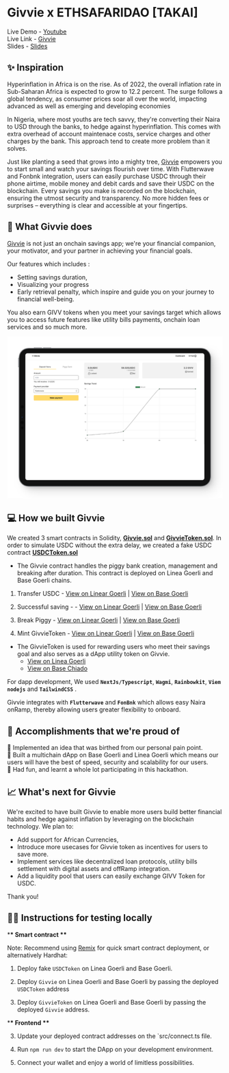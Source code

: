 # Givvie x ETHSAFARIDAO [TAKAI]

Live Demo - [Youtube](https://youtu.be/LLQAl4Kr0RA) <br />
Live Link - [Givvie](https://givviedapp.vercel.app) <br />
Slides - [Slides](https://givviedapp.vercel.app/GivvieSlides.pdf)

## ✨ Inspiration

Hyperinflation in Africa is on the rise. As of 2022, the overall inflation rate in Sub-Saharan Africa is expected to grow to 12.2 percent. The surge follows a global tendency, as consumer prices soar all over the world, impacting advanced as well as emerging and developing economies

In Nigeria, where most youths are tech savvy, they're converting their Naira to USD through the banks, to hedge against hyperinflation. This comes with extra overhead of account maintenace costs, service charges and other charges by the bank. This approach tend to create more problem than it solves.

Just like planting a seed that grows into a mighty tree, [Givvie](https://givviedapp.vercel.app) empowers you to start small and watch your savings flourish over time. With Flutterwave and Fonbnk integration, users can easily purchase USDC through their phone airtime, mobile money and debit cards and save their USDC on the blockchain. Every savings you make is recorded on the blockchain, ensuring the utmost security and transparency. No more hidden fees or surprises – everything is clear and accessible at your fingertips.

## 🍰 What Givvie does

[Givvie](https://givviedapp.vercel.app) is not just an onchain savings app; we're your financial companion, your motivator, and your partner in achieving your financial goals.

Our features which includes :

- Setting savings duration,
- Visualizing your progress
- Early retrieval penalty, which inspire and guide you on your journey to financial well-being.

You also earn GIVV tokens when you meet your savings target which allows you to access future features like utility bills payments, onchain loan services and so much more.

![Givvie Dashboard](/public/img/preview.png)

## 💻 How we built Givvie

We created 3 smart contracts in Solidity, [**Givvie.sol**](https://github.com/iamendy/Givvie/blob/main/contract/Givvie.sol) and [**GivvieToken.sol**](https://github.com/iamendy/Givvie/blob/main/contract/GivvieToken.sol). In order to simulate USDC without the extra delay, we created a fake USDC contract [**USDCToken.sol**](https://github.com/iamendy/Givvie/blob/main/contract/USDCToken.sol)

- The Givvie contract handles the piggy bank creation, management and breaking after duration. This contract is deployed on Linea Goerli and Base Goerli chains.

1. Transfer USDC - [View on Linear Goerli](https://explorer.goerli.linea.build/tx/0x5084abc18954b66bbeb4052045cc083930370a28b3428b43cfe619d7c71a014f) | [View on Base Goerli](https://goerli.basescan.org/tx/0x2c836016bf10b8817ba06324c8472ed2a7ba934f73506244c6abbc413ca36274)

2. Successful saving - - [View on Linear Goerli](https://explorer.goerli.linea.build/tx/0x4f6bb72d9aec6cf78233d5d5f77a63eb7eb92aec950c50778af97178f60728b6) | [View on Base Goerli](https://goerli.basescan.org/tx/0x5649b24a64d943e9c755cfcfacd35f9bc3f53d5a234ab8c6cfb737b0ae11e4ce)

3. Break Piggy - [View on Linear Goerli](https://explorer.goerli.linea.build/tx/0xa5e1ddffe04c8f30f4d0ff5a60314c6f70809b453b789883f451b245184577f1) | [View on Base Goerli](https://goerli.basescan.org/tx/0x8b24d613c8fe641328d8b3f96ffcfb4ce3f3d9d107d3555a5ef73ef3996db4ef)

4. Mint GivvieToken - [View on Linear Goerli](https://explorer.goerli.linea.build/tx/0xa5e1ddffe04c8f30f4d0ff5a60314c6f70809b453b789883f451b245184577f1) | [View on Base Goerli](https://goerli.basescan.org/tx/0x8b24d613c8fe641328d8b3f96ffcfb4ce3f3d9d107d3555a5ef73ef3996db4ef)

- The GivvieToken is used for rewarding users who meet their savings goal and also serves as a dApp utility token on Givvie.
  - [View on Linea Goerli](https://explorer.goerli.linea.build/token/0xb4F4D59a4dA438bb2a61FEE40afefF76dAFCf566/token-transfers)
  - [View on Base Chiado](https://goerli.basescan.org/token/0xb4F4D59a4dA438bb2a61FEE40afefF76dAFCf566)

For dapp development, We used **`NextJs/Typescript`**, **`Wagmi`**, **`Rainbowkit`**, **`Viem`** **`nodejs`** and **`TailwindCSS`** .

Givvie integrates with **`Flutterwave`** and **`FonBnk`** which allows easy Naira onRamp, thereby allowing users greater flexibility to onboard.

## 🚀 Accomplishments that we're proud of

🍥 Implemented an idea that was birthed from our personal pain point.<br />
🍥 Built a multichain dApp on Base Goerli and Linea Goerli which means our users will have the best of speed, security and scalability for our users. <br />
🍥 Had fun, and learnt a whole lot participating in this hackathon. <br />

## 📈 What's next for Givvie

We're excited to have built Givvie to enable more users build better financial habits and hedge against inflation by leveraging on the blockchain technology. We plan to:

- Add support for African Currencies,
- Introduce more usecases for Givvie token as incentives for users to save more.
- Implement services like decentralized loan protocols, utility bills settlement with digital assets and offRamp integration.
- Add a liquidity pool that users can easily exchange GIVV Token for USDC.

Thank you!

## 🧑‍💻 Instructions for testing locally

\***\* Smart contract \*\***

Note: Recommend using [Remix](https://remix.ethereum.org) for quick smart contract deployment, or alternatively Hardhat:

1. Deploy fake `USDCToken` on Linea Goerli and Base Goerli.

1. Deploy `Givvie` on Linea Goerli and Base Goerli by passing the deployed `USDCToken` address

1. Deploy `GivvieToken` on Linea Goerli and Base Goerli by passing the deployed `Givvie` address.

\***\* Frontend \*\***

3. Update your deployed contract addresses on the `src/connect.ts file.

4. Run `npm run dev` to start the DApp on your development environment.

5. Connect your wallet and enjoy a world of limitless possibilities.
